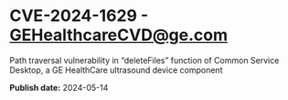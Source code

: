 # CVE-2024-1629 - GEHealthcareCVD@ge.com

Path traversal vulnerability in “deleteFiles” function of Common Service Desktop, a GE HealthCare ultrasound device component

**Publish date:** 2024-05-14

